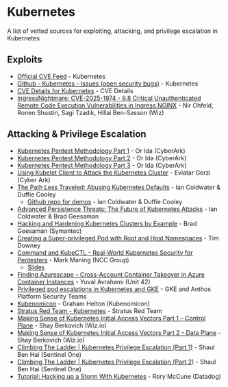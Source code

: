 # Kubernetes

A list of vetted sources for exploiting, attacking, and privilege escalation in Kubernetes

## Exploits
* [Official CVE Feed](https://kubernetes.io/docs/reference/issues-security/official-cve-feed/) - Kubernetes
* [Github - Kubernetes - Issues (open security bugs)](https://github.com/kubernetes/kubernetes/issues?q=state%3Aopen%20label%3A%22area%2Fsecurity%22%20AND%20label%3Akind%2Fbug) - Kubernetes
* [CVE Details for Kubernetes](https://www.cvedetails.com/vulnerability-list/vendor_id-15867/product_id-34016/Kubernetes-Kubernetes.html) - CVE Details
* [IngressNightmare: CVE-2025-1974 - 9.8 Critical Unauthenticated Remote Code Execution Vulnerabilities in Ingress NGINX](https://www.wiz.io/blog/ingress-nginx-kubernetes-vulnerabilities) - Nir Ohfeld, Ronen Shustin, Sagi Tzadik, Hillai Ben-Sasson (Wiz)

## Attacking & Privilege Escalation

* [Kubernetes Pentest Methodology Part 1](https://www.cyberark.com/resources/threat-research-blog/kubernetes-pentest-methodology-part-1) - Or Ida (CyberArk)
* [Kubernetes Pentest Methodology Part 2](https://www.cyberark.com/resources/conjur-secrets-manager-enterprise/kubernetes-pentest-methodology-part-2) - Or Ida (CyberArk)
* [Kubernetes Pentest Methodology Part 3](https://www.cyberark.com/resources/conjur-secrets-manager-enterprise/kubernetes-pentest-methodology-part-3) - Or Ida (CyberArk)
* [Using Kubelet Client to Attack the Kubernetes Cluster](https://www.cyberark.com/resources/secure-devops-pipelines-and-cloud-native-apps/using-kubelet-client-to-attack-the-kubernetes-cluster) - Eviatar Gerzi (Cyber Ark)
* [The Path Less Traveled: Abusing Kubernetes Defaults](https://youtu.be/HmoVSmTIOxM) - Ian Coldwater & Duffie Cooley
  * [Github repo for demos](https://github.com/mauilion/blackhat-2019) - Ian Coldwater & Duffie Cooley
* [Advanced Persistence Threats: The Future of Kubernetes Attacks](https://youtu.be/auUgVullAWM) - Ian Coldwater & Brad Geesaman
* [Hacking and Hardening Kubernetes Clusters by Example](https://youtu.be/vTgQLzeBfRU) - Brad Geesaman (Symantec)
* [Creating a Super-privileged Pod with Root and Host Namespaces](https://downey.io/notes/dev/kubernetes-privileged-root-pod-example) - Tim Downey
* [Command and KubeCTL - Real-World Kubernetes Security for Pentesters](https://www.youtube.com/watch?v=cRbHILH4f0A) - Mark Maning (NCC Group)
  * [Slides](https://docs.google.com/presentation/d/1y6KGGT5Uw27cCgFMKiGv0NjRhq8YvjY_S9UG8s_TThg)
* [Finding Azurescape – Cross-Account Container Takeover in Azure Container Instances](https://unit42.paloaltonetworks.com/azure-container-instances/) - Yuval Avrahami (Unit 42)
* [Privileged pod escalations in Kubernetes and GKE](https://security.googleblog.com/2022/05/privileged-pod-escalations-in.html) - GKE and Anthos Platform Security Teams
* [Kubenomicon](https://kubenomicon.com/Kubenomicon.html) - Graham Helton (Kubenomicon)
* [Stratus Red Team - Kubernetes](https://stratus-red-team.cloud/attack-techniques/kubernetes/) - Stratus Red Team
* [Making Sense of Kubernetes Initial Access Vectors Part 1 – Control Plane](https://www.wiz.io/blog/making-sense-of-kubernetes-initial-access-vectors-part-1-control-plane) - Shay Berkovich (Wiz.io)
* [Making Sense of Kubernetes Initial Access Vectors Part 2 - Data Plane](https://www.wiz.io/blog/kubernetes-data-plane) - Shay Berkovich (Wiz.io)
* [Climbing The Ladder | Kubernetes Privilege Escalation (Part 1)](https://www.sentinelone.com/blog/climbing-the-ladder-kubernetes-privilege-escalation-part-1/) - Shaul Ben Hai (Sentinel One)
* [Climbing The Ladder | Kubernetes Privilege Escalation (Part 2)](https://www.sentinelone.com/blog/climbing-the-ladder-kubernetes-privilege-escalation-part-2/) - Shaul Ben Hai (Sentinel One)
* [Tutorial: Hacking up a Storm With Kubernetes](https://youtu.be/8Q8sFzODEUo?feature=shared) - Rory McCune (Datadog)
